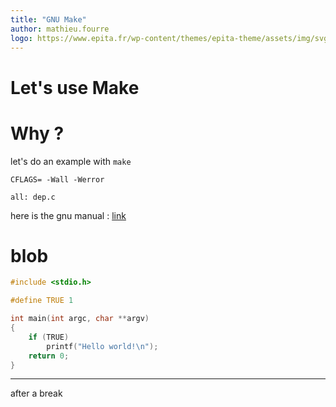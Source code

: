 ```yaml
---
title: "GNU Make"
author: mathieu.fourre
logo: https://www.epita.fr/wp-content/themes/epita-theme/assets/img/svg/EPITA\_LOGO\_INGENIEUR\_CMJN.svg
---
```


# Let's use Make

# Why ?

let's do an example with `make`

```make
CFLAGS= -Wall -Werror

all: dep.c
```

here is the gnu manual : [link](https://www.gnu.org/software/make/manual/make.html)

# blob

```c
#include <stdio.h>

#define TRUE 1

int main(int argc, char **argv)
{
    if (TRUE)
        printf("Hello world!\n");
    return 0;
}

```
---

after a break
